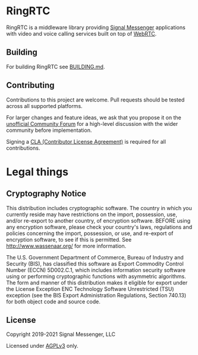 # RingRTC

RingRTC is a middleware library providing [Signal Messenger](https://www.signal.org/) applications with video and voice calling services built on top of [WebRTC](https://webrtc.org/).

## Building
 
For building RingRTC see [BUILDING.md](BUILDING.md).

## Contributing
Contributions to this project are welcome. Pull requests should be tested across all supported platforms.

For larger changes and feature ideas, we ask that you propose it on the [unofficial Community Forum](https://community.signalusers.org) for a high-level discussion with the wider community before implementation.

Signing a [CLA (Contributor License Agreement)](https://signal.org/cla/) is required for all contributions.

# Legal things
## Cryptography Notice

This distribution includes cryptographic software. The country in which you currently reside may have restrictions on the import, possession, use, and/or re-export to another country, of encryption software. BEFORE using any encryption software, please check your country's laws, regulations and policies concerning the import, possession, or use, and re-export of encryption software, to see if this is permitted.  See <http://www.wassenaar.org/> for more information.

The U.S. Government Department of Commerce, Bureau of Industry and Security (BIS), has classified this software as Export Commodity Control Number (ECCN) 5D002.C.1, which includes information security software using or performing cryptographic functions with asymmetric algorithms. The form and manner of this distribution makes it eligible for export under the License Exception ENC Technology Software Unrestricted (TSU) exception (see the BIS Export Administration Regulations, Section 740.13) for both object code and source code.

## License

Copyright 2019-2021 Signal Messenger, LLC<br/>

Licensed under [AGPLv3](https://www.gnu.org/licenses/agpl-3.0.html) only.
